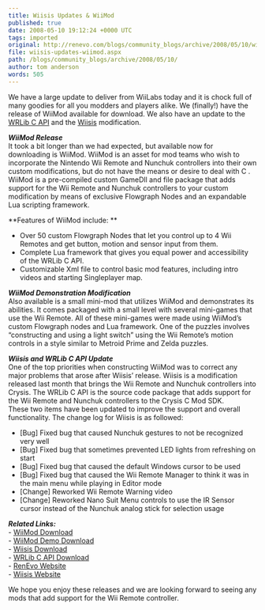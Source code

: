 ```yaml
---
title: Wiisis Updates & WiiMod
published: true
date: 2008-05-10 19:12:24 +0000 UTC
tags: imported 
original: http://renevo.com/blogs/community_blogs/archive/2008/05/10/wiisis-updates-wiimod.aspx
file: wiisis-updates-wiimod.aspx
path: /blogs/community_blogs/archive/2008/05/10/
author: tom anderson
words: 505
---
```

We have a large update to deliver from WiiLabs today and it is chock full of many goodies for all you modders and players alike. We (finally!) have the release of WiiMod available for download. We also have an update to the [WRLib C API][1] and the [Wiisis][2] modification.

_**WiiMod Release**_   
It took a bit longer than we had expected, but available now for downloading is WiiMod. WiiMod is an asset for mod teams who wish to incorporate the Nintendo Wii Remote and Nunchuk controllers into their own custom modifications, but do not have the means or desire to deal with C . WiiMod is a pre-compiled custom GameDll and file package that adds support for the Wii Remote and Nunchuk controllers to your custom modification by means of exclusive Flowgraph Nodes and an expandable Lua scripting framework.

**Features of WiiMod include: **

* Over 50 custom Flowgraph Nodes that let you control up to 4 Wii Remotes and get button, motion and sensor input from them.
* Complete Lua framework that gives you equal power and accessibility of the WRLib C API.
* Customizable Xml file to control basic mod features, including intro videos and starting Singleplayer map.

_**WiiMod Demonstration Modification**_   
Also available is a small mini-mod that utilizes WiiMod and demonstrates its abilities. It comes packaged with a small level with several mini-games that use the Wii Remote. All of these mini-games were made using WiiMod’s custom Flowgraph nodes and Lua framework. One of the puzzles involves “constructing and using a light switch” using the Wii Remote’s motion controls in a style similar to Metroid Prime and Zelda puzzles.

_**Wiisis and WRLib C API Update**_   
One of the top priorities when constructing WiiMod was to correct any major problems that arose after Wiisis’ release. Wiisis is a modification released last month that brings the Wii Remote and Nunchuk controllers into Crysis. The WRLib C API is the source code package that adds support for the Wii Remote and Nunchuk controllers to the Crysis C Mod SDK.   
These two items have been updated to improve the support and overall functionality. The change log for Wiisis is as followed: 

* [Bug] Fixed bug that caused Nunchuk gestures to not be recognized very well
* [Bug] Fixed bug that sometimes prevented LED lights from refreshing on start
* [Bug] Fixed bug that caused the default Windows cursor to be used
* [Bug] Fixed bug that caused the Wii Remote Manager to think it was in the main menu while playing in Editor mode
* [Change] Reworked Wii Remote Warning video
* [Change] Reworked Nano Suit Menu controls to use the IR Sensor cursor instead of the Nunchuk analog stick for selection usage

_**Related Links:**_   
\- [WiiMod Download][3]   
\- [WiiMod Demo Download][4]   
\- [Wiisis Download][2]   
\- [WRLib C API Download][1]   
\- [RenEvo Website][5]   
\- [Wiisis Website][6]

  
We hope you enjoy these releases and we are looking forward to seeing any mods that add support for the Wii Remote controller.



[1]: http://crymod.com/filebase.php?fileid=1097&lim=10
[2]: http://crymod.com/filebase.php?fileid=285
[3]: http://crymod.com/filebase.php?fileid=1484
[4]: http://crymod.com/filebase.php?fileid=1485
[5]: http://www.renevo.com/
[6]: http://www.wiisis.com/


